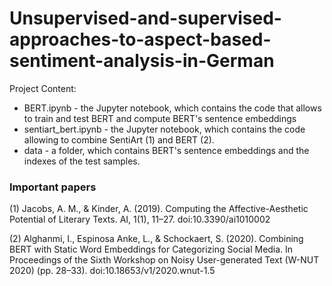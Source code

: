 # Unsupervised-and-supervised-approaches-to-aspect-based-sentiment-analysis-in-German

Project Content:
 * BERT.ipynb - the Jupyter notebook, which contains the code that allows to train and test BERT and compute BERT's sentence embeddings
 * sentiart_bert.ipynb - the Jupyter notebook, which contains the code allowing to combine SentiArt (1) and BERT (2). 
 * data - a folder, which contains BERT's sentence embeddings and the indexes of the test samples.

### Important papers

(1) Jacobs, A. M., & Kinder, A. (2019). Computing the Affective-Aesthetic Potential of Literary Texts. AI, 1(1), 11–27. doi:10.3390/ai1010002

(2) Alghanmi, I., Espinosa Anke, L., & Schockaert, S. (2020). Combining BERT with Static Word Embeddings for Categorizing Social Media. In Proceedings of the Sixth Workshop on Noisy User-generated Text (W-NUT 2020) (pp. 28–33). doi:10.18653/v1/2020.wnut-1.5
